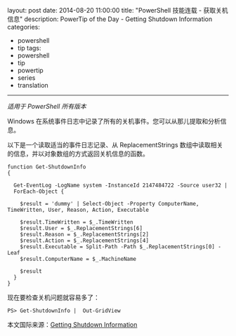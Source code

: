 ﻿layout: post
date: 2014-08-20 11:00:00
title: "PowerShell 技能连载 - 获取关机信息"
description: PowerTip of the Day - Getting Shutdown Information
categories:
- powershell
- tip
tags:
- powershell
- tip
- powertip
- series
- translation
---
_适用于 PowerShell 所有版本_

Windows 在系统事件日志中记录了所有的关机事件。您可以从那儿提取和分析信息。

以下是一个读取适当的事件日志记录、从 ReplacementStrings 数组中读取相关的信息，并以对象数组的方式返回关机信息的函数。

    function Get-ShutdownInfo
    {
      
      Get-EventLog -LogName system -InstanceId 2147484722 -Source user32 |
      ForEach-Object {
        
        $result = 'dummy' | Select-Object -Property ComputerName, TimeWritten, User, Reason, Action, Executable
        
        $result.TimeWritten = $_.TimeWritten
        $result.User = $_.ReplacementStrings[6]
        $result.Reason = $_.ReplacementStrings[2]
        $result.Action = $_.ReplacementStrings[4]
        $result.Executable = Split-Path -Path $_.ReplacementStrings[0] -Leaf
        $result.ComputerName = $_.MachineName
        
        $result 
      }
    } 
    

现在要检查关机问题就容易多了：

    PS> Get-ShutdownInfo |  Out-GridView

<!--more-->
本文国际来源：[Getting Shutdown Information](http://community.idera.com/powershell/powertips/b/tips/posts/getting-shutdown-information-testing)

